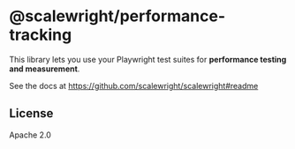 # @scalewright/performance-tracking

This library lets you use your Playwright test suites for **performance testing and measurement**.

See the docs at https://github.com/scalewright/scalewright#readme

## License

Apache 2.0
